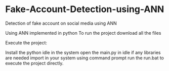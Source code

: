 # Fake-Account-Detection-using-ANN
Detection of fake account on social media using ANN

Using ANN implemented in python
To run the project download all the files

Execute the project:

Install the python idle in the system
open the main.py in idle if any libraries are needed import in your system using command prompt
run the run.bat to execute the project directly.

